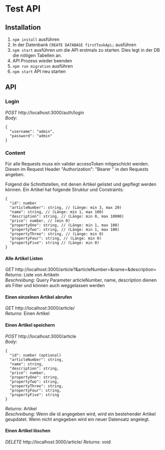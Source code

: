 # Test API

## Installation

1. `npm install` ausführen
2. In der Datenbank `CREATE DATABASE firstTaskApi;` ausführen
3. `npm start` ausführen um die API erstmals zu starten. Dies legt in der DB die nötigen Tabellen an.
4. API Prozess wieder beenden
5. `npm run migration` ausführen
6. `npm start` API neu starten

## API

### Login
*POST* http://localhost:3000/auth/login \
*Body*: 
```
{
  "username": "admin",
  "password": "admin"
}
```

### Content
Für alle Requests muss ein valider accessToken mitgeschickt werden.
Diesen im Request Header "Authorization": "Bearer <token>" in den Requests angeben.

Folgend die Schnittstellen, mit denen Artikel gelistet und gepflegt werden können.
Ein Artikel hat folgende Struktur und Constraints:
```
{
  "id": number
  "articleNumber": string, // (Länge: min 3, max 20)
  "name": string, // (Länge: min 1, max 100)
  "description": string, // (Länge: min 0, max 10000)
  "price": number, // (min 0)
  "propertyOne": string, // (Länge: min 1, max 100)
  "propertyTwo": string, // (Länge: min 1, max 100)
  "propertyThree": string, // (Länge: min 0)
  "propertyFour": string, // (Länge: min 0)
  "propertyFive": string // (Länge: min 0)
}
```


#### Alle Artikel Listen
*GET* http://localhost:3000/article?&articleNumber=<articleNumber>&name=<name>&description=<description> \
*Returns*: Liste von Artikeln \
*Beschreibung*: Query Parameter articleNumber, name, description dienen als Filter und können auch weggelassen werden 

#### Einen einzelnen Artikel abrufen
*GET* http://localhost:3000/article/<articleNumber> \
*Returns*: Einen Artikel

#### Einen Artikel speichern
*POST* http://localhost:3000/article \
*Body*:
```
{
  "id": number (optional)
  "articleNumber": string,
  "name": string,
  "description": string,
  "price": number,
  "propertyOne": string,
  "propertyTwo": string,
  "propertyThree": string,
  "propertyFour": string,
  "propertyFive": string
}
```
*Returns*: Artikel \
*Beschreibung*: Wenn die id angegeben wird, wird ein bestehender Artikel geupdatet. Wenn nicht angegeben wird ein neuer
Datensatz angelegt.

#### Einen Artikel löschen
*DELETE* http://localhost:3000/article/<articleNumber>
*Returns*: void
